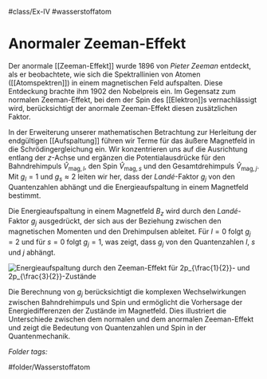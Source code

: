 #class/Ex-IV #wasserstoffatom 

# Anormaler Zeeman-Effekt

Der anormale [[Zeeman-Effekt]] wurde 1896 von *Pieter Zeeman* entdeckt, als er beobachtete, wie sich die Spektrallinien von Atomen ([[Atomspektren]]) in einem magnetischen Feld aufspalten. Diese Entdeckung brachte ihm 1902 den Nobelpreis ein. Im Gegensatz zum normalen Zeeman-Effekt, bei dem der Spin des [[Elektron]]s vernachlässigt wird, berücksichtigt der anormale Zeeman-Effekt diesen zusätzlichen Faktor.

In der Erweiterung unserer mathematischen Betrachtung zur Herleitung der endgültigen [[Aufspaltung]] führen wir Terme für das äußere Magnetfeld in die Schrödingergleichung ein. Wir konzentrieren uns auf die Ausrichtung entlang der $z$-Achse und ergänzen die Potentialausdrücke für den Bahndrehimpuls $\hat{V}_{\text{mag}, l}$, den Spin $\hat{V}_{\text{mag}, s}$ und den Gesamtdrehimpuls $\hat{V}_{\text{mag}, j}$. Mit $g_l = 1$ und $g_s \approx 2$ leiten wir her, dass der *Landé*-Faktor $g_j$ von den Quantenzahlen abhängt und die Energieaufspaltung in einem Magnetfeld bestimmt.

Die Energieaufspaltung in einem Magnetfeld $B_z$ wird durch den *Landé*-Faktor $g_j$ ausgedrückt, der sich aus der Beziehung zwischen den magnetischen Momenten und den Drehimpulsen ableitet. Für $l=0$ folgt $g_j = 2$ und für $s= 0$ folgt $g_j = 1$, was zeigt, dass $g_j$ von den Quantenzahlen $l$, $s$ und $j$ abhängt.

![Energieaufspaltung durch den Zeeman-Effekt für $2p_{\frac{1}{2}}$- und $2p_{\frac{3}{2}}$-Zustände](fig/Ex4_0623_Zeeman.png)

Die Berechnung von $g_j$ berücksichtigt die komplexen Wechselwirkungen zwischen Bahndrehimpuls und Spin und ermöglicht die Vorhersage der Energiedifferenzen der Zustände im Magnetfeld. Dies illustriert die Unterschiede zwischen dem normalen und dem anormalen Zeeman-Effekt und zeigt die Bedeutung von Quantenzahlen und Spin in der Quantenmechanik.



 *Folder tags:*

#folder/Wasserstoffatom